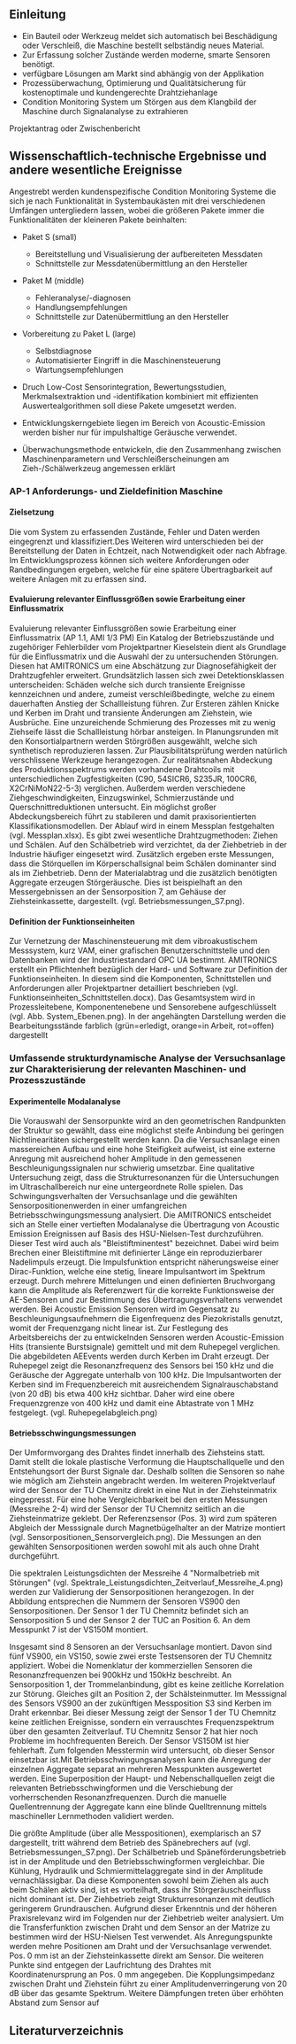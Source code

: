 ## Einleitung

- Ein Bauteil oder Werkzeug meldet sich automatisch bei Beschädigung oder Verschleiß, die Maschine bestellt selbständig neues Material. 
- Zur Erfassung solcher Zustände werden moderne, smarte Sensoren benötigt.
- verfügbare Lösungen am Markt sind abhängig von der Applikation
- Prozessüberwachung, Optimierung und Qualitätsicherung für kostenoptimale und kundengerechte Drahtziehanlage
- Condition Monitoring System um Störgen aus dem Klangbild der Maschine durch Signalanalyse zu extrahieren

Projektantrag oder Zwischenbericht

## Wissenschaftlich-technische Ergebnisse und andere wesentliche Ereignisse

Angestrebt werden kundenspezifische Condition Monitoring Systeme die sich je nach Funktionalität in Systembaukästen mit drei verschiedenen Umfängen untergliedern lassen, wobei die größeren Pakete immer die Funktionalitäten der kleineren Pakete beinhalten:

- Paket S (small)
  - Bereitstellung und Visualisierung der aufbereiteten Messdaten
  - Schnittstelle zur Messdatenübermittlung an den Hersteller
- Paket M (middle)
  - Fehleranalyse/-diagnosen
  - Handlungsempfehlungen
  - Schnittstelle zur Datenübermittlung an den Hersteller
- Vorbereitung zu Paket L (large)
  - Selbstdiagnose
  - Automatisierter Eingriff in die Maschinensteuerung
  - Wartungsempfehlungen

- Druch Low-Cost Sensorintegration, Bewertungsstudien, Merkmalsextraktion und -identifikation kombiniert mit effizienten Auswertealgorithmen soll diese Pakete umgesetzt werden.
- Entwicklungskerngebiete liegen im Bereich von Acoustic-Emission werden bisher nur für impulshaltige Geräusche verwendet.
- Überwachungsmethode entwickeln, die den Zusammenhang zwischen Maschinenparametern und Verschleißerscheinungen am Zieh-/Schälwerkzeug angemessen erklärt

### AP-1 Anforderungs- und Zieldefinition Maschine

#### Zielsetzung

Die vom System zu erfassenden Zustände, Fehler und Daten werden eingegrenzt und klassifiziert.Des Weiteren wird unterschieden bei der Bereitstellung der Daten in Echtzeit, nach Notwendigkeit oder nach Abfrage. Im Entwicklungsprozess können sich weitere Anforderungen oder Randbedingungen ergeben, welche für eine spätere Übertragbarkeit auf weitere Anlagen mit zu erfassen sind.

#### Evaluierung relevanter Einflussgrößen sowie Erarbeitung einer Einflussmatrix

<!-- TODO Zusammenfassung und Update-->
Evaluierung relevanter Einflussgrößen sowie Erarbeitung einer Einflussmatrix (AP 1.1, AMI 1/3 PM)
Ein Katalog der Betriebszustände und zugehöriger Fehlerbilder vom Projektpartner Kieselstein
dient als Grundlage für die Einflussmatrix und die Auswahl der zu untersuchenden Störungen.
Diesen hat AMITRONICS um eine Abschätzung zur Diagnosefähigkeit der Drahtzugfehler
erweitert. Grundsätzlich lassen sich zwei Detektionsklassen unterscheiden: Schäden welche sich
durch transiente Ereignisse kennzeichnen und andere, zumeist verschleißbedingte, welche zu
einem dauerhaften Anstieg der Schallleistung führen. Zur Ersteren zählen Knicke und Kerben im
Draht und transiente Änderungen am Ziehstein, wie Ausbrüche. Eine unzureichende Schmierung
des Prozesses mit zu wenig Ziehseife lässt die Schallleistung hörbar ansteigen.
In Planungsrunden mit den Konsortialpartnern werden Störgrößen ausgewählt, welche sich
synthetisch reproduzieren lassen. Zur Plausibilitätsprüfung werden natürlich verschlissene
Werkzeuge herangezogen. Zur realitätsnahen Abdeckung des Produktionsspektrums werden
vorhandene Drahtcoils mit unterschiedlichen Zugfestigkeiten (C90, 54SICR6, S235JR, 100CR6,
X2CrNiMoN22-5-3) verglichen. Außerdem werden verschiedene Ziehgeschwindigkeiten,
Einzugswinkel, Schmierzustände und Querschnittreduktionen untersucht. Ein möglichst großer
Abdeckungsbereich führt zu stabileren und damit praxisorientierten Klassifikationsmodellen. Der
Ablauf wird in einem Messplan festgehalten (vgl. Messplan.xlsx).
Es gibt zwei wesentliche Drahtzugmethoden: Ziehen und Schälen. Auf den Schälbetrieb wird
verzichtet, da der Ziehbetrieb in der Industrie häufiger eingesetzt wird. Zusätzlich ergeben erste
Messungen, dass die Störquellen im Körperschallsignal beim Schälen dominanter sind als im
Ziehbetrieb. Denn der Materialabtrag und die zusätzlich benötigten Aggregate erzeugen
Störgeräusche. Dies ist beispielhaft an den Messergebnissen an der Sensorposition 7, am
Gehäuse der Ziehsteinkassette, dargestellt. (vgl. Betriebsmessungen_S7.png).

#### Definition der Funktionseinheiten

<!-- TODO Zusammenfassung und Update-->
Zur Vernetzung der Maschinensteuerung mit dem vibroakustischem Messsystem, kurz VAM, einer
grafischen Benutzerschnittstelle und den Datenbanken wird der Industriestandard OPC UA
bestimmt. AMITRONICS erstellt ein Pflichtenheft bezüglich der Hard- und Software zur Definition
der Funktionseinheiten. In diesem sind die Komponenten, Schnittstellen und Anforderungen aller
Projektpartner detailliert beschrieben (vgl. Funktionseinheiten_Schnittstellen.docx).
Das Gesamtsystem wird in Prozessleitebene, Komponentenebene und Sensorebene
aufgeschlüsselt (vgl. Abb. System_Ebenen.png). In der angehängten Darstellung werden die
Bearbeitungsstände farblich (grün=erledigt, orange=in Arbeit, rot=offen) dargestellt

### Umfassende strukturdynamische Analyse der Versuchsanlage zur Charakterisierung der relevanten Maschinen- und Prozesszustände

#### Experimentelle Modalanalyse

<!-- TODO Zusammenfassung und Update-->
Die Vorauswahl der Sensorpunkte wird an den geometrischen Randpunkten der Struktur so
gewählt, dass eine möglichst steife Anbindung bei geringen Nichtlinearitäten sichergestellt
werden kann. Da die Versuchsanlage einen massereichen Aufbau und eine hohe Steifigkeit
aufweist, ist eine externe Anregung mit ausreichend hoher Amplitude in den gemessenen
Beschleunigungssignalen nur schwierig umsetzbar. Eine qualitative Untersuchung zeigt, dass die
Strukturresonanzen für die Untersuchungen im Ultraschallbereich nur eine untergeordnete Rolle
spielen. Das Schwingungsverhalten der Versuchsanlage und die gewählten Sensorpositionenwerden in einer umfangreichen Betriebsschwingungsmessung analysiert. Die AMITRONICS
entscheidet sich an Stelle einer vertieften Modalanalyse die Übertragung von Acoustic Emission
Ereignissen auf Basis des HSU-Nielsen-Test durchzuführen. Dieser Test wird auch als
"Bleistiftminentest" bezeichnet. Dabei wird beim Brechen einer Bleistiftmine mit definierter Länge
ein reproduzierbarer Nadelimpuls erzeugt. Die Impulsfunktion entspricht näherungsweise einer
Dirac-Funktion, welche eine stetig, lineare Impulsantwort im Spektrum erzeugt. Durch mehrere
Mittelungen und einen definierten Bruchvorgang kann die Amplitude als Referenzwert für die
korrekte Funktionsweise der AE-Sensoren und zur Bestimmung des Übertragungsverhaltens
verwendet werden. Bei Acoustic Emission Sensoren wird im Gegensatz zu
Beschleunigungsaufnehmern die Eigenfrequenz des Piezokristalls genutzt, womit der
Frequenzgang nicht linear ist.
Zur Festlegung des Arbeitsbereichs der zu entwickelnden Sensoren werden Acoustic-Emission
Hits (transiente Burstsignale) gemittelt und mit dem Ruhepegel verglichen. Die abgebildeten AEEvents werden durch Kerben im Draht erzeugt. Der Ruhepegel zeigt die Resonanzfrequenz des
Sensors bei 150 kHz und die Geräusche der Aggregate unterhalb von 100 kHz. Die
Impulsantworten der Kerben sind im Frequenzbereich mit ausreichendem Signalrauschabstand
(von 20 dB) bis etwa 400 kHz sichtbar. Daher wird eine obere Frequenzgrenze von 400 kHz und
damit eine Abtastrate von 1 MHz festgelegt. (vgl. Ruhepegelabgleich.png)

#### Betriebsschwingungsmessungen

<!-- TODO Zusammenfassung und Update-->
Der Umformvorgang des Drahtes findet innerhalb des Ziehsteins statt. Damit stellt die lokale
plastische Verformung die Hauptschallquelle und den Entstehungsort der Burst Signale dar.
Deshalb sollten die Sensoren so nahe wie möglich am Ziehstein angebracht werden. Im weiteren
Projektverlauf wird der Sensor der TU Chemnitz direkt in eine Nut in der Ziehsteinmatrix
eingepresst. Für eine hohe Vergleichbarkeit bei den ersten Messungen (Messreihe 2-4) wird der
Sensor der TU Chemnitz seitlich an die Ziehsteinmatrize geklebt. Der Referenzsensor (Pos. 3) wird
zum späteren Abgleich der Messsignale durch Magnetbügelhalter an der Matrize montiert (vgl.
Sensorpositionen_Sensorvergleich.png). Die Messungen an den gewählten Sensorpositionen
werden sowohl mit als auch ohne Draht durchgeführt.

Die spektralen Leistungsdichten der Messreihe 4 "Normalbetrieb mit Störungen" (vgl.
Spektrale_Leistungsdichten_Zeitverlauf_Messreihe_4.png) werden zur Validierung der
Sensorpositionen herangezogen. In der Abbildung entsprechen die Nummern der Sensoren
VS900 den Sensorpositionen. Der Sensor 1 der TU Chemnitz befindet sich an Sensorposition 5
und der Sensor 2 der TUC an Position 6. An dem Messpunkt 7 ist der VS150M montiert.

Insgesamt sind 8 Sensoren an der Versuchsanlage montiert. Davon sind fünf VS900, ein VS150,
sowie zwei erste Testsensoren der TU Chemnitz appliziert. Wobei die Nomenklatur der
kommerziellen Sensoren die Resonanzfrequenzen bei 900kHz und 150kHz beschreibt. An
Sensorposition 1, der Trommelanbindung, gibt es keine zeitliche Korrelation zur Störung. Gleiches
gilt an Position 2, der Schälsteinmutter. Im Messsignal des Sensors VS900 an der zukünftigen
Messposition S3 sind Kerben im Draht erkennbar. Bei dieser Messung zeigt der Sensor 1 der TU
Chemnitz keine zeitlichen Ereignisse, sondern ein verrauschtes Frequenzspektrum über den
gesamten Zeitverlauf. TU Chemnitz Sensor 2 hat hier noch Probleme im hochfrequenten Bereich.
Der Sensor VS150M ist hier fehlerhaft. Zum folgenden Messtermin wird untersucht, ob dieser
Sensor einsetzbar ist.Mit Betriebsschwingungsanalysen kann die Anregung der einzelnen Aggregate separat an
mehreren Messpunkten ausgewertet werden. Eine Superposition der Haupt- und
Nebenschallquellen zeigt die relevanten Betriebsschwingformen und die Verschiebung der
vorherrschenden Resonanzfrequenzen. Durch die manuelle Quellentrennung der Aggregate kann
eine blinde Quelltrennung mittels maschineller Lernmethoden validiert werden.

Die größte Amplitude (über alle Messpositionen), exemplarisch an S7 dargestellt, tritt während
dem Betrieb des Spänebrechers auf (vgl. Betriebsmessungen_S7.png). Der Schälbetrieb und
Späneförderungsbetrieb ist in der Amplitude und den Betriebsschwingformen vergleichbar. Die
Kühlung, Hydraulik und Schmiermittelaggregate sind in der Amplitude vernachlässigbar. Da diese
Komponenten sowohl beim Ziehen als auch beim Schälen aktiv sind, ist es vorteilhaft, dass ihr
Störgeräuscheinfluss nicht dominant ist. Der Ziehbetrieb zeigt Strukturresonanzen mit deutlich
geringerem Grundrauschen. Aufgrund dieser Erkenntnis und der höheren Praxisrelevanz wird im
Folgenden nur der Ziehbetrieb weiter analysiert.
Um die Transferfunktion zwischen Draht und dem Sensor an der Matrize zu bestimmen wird der
HSU-Nielsen Test verwendet. Als Anregungspunkte werden mehre Positionen am Draht und der
Versuchsanlage verwendet. Pos. 0 mm ist an der Ziehsteinkassette direkt am Sensor. Die weiteren
Punkte sind entgegen der Laufrichtung des Drahtes mit Koordinatenursprung an Pos. 0 mm
angegeben. Die Kopplungsimpedanz zwischen Draht und Ziehstein führt zu einer
Amplitudenverringerung von 20 dB über das gesamte Spektrum. Weitere Dämpfungen treten
über erhöhten Abstand zum Sensor auf

## Literaturverzeichnis
